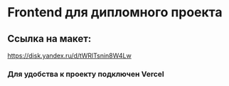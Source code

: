 # Frontend для дипломного проекта

## Ссылка на макет:
https://disk.yandex.ru/d/tWRlTsnin8W4Lw

### Для удобства к проекту подключен Vercel